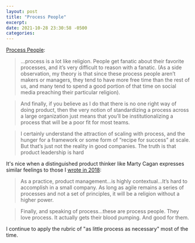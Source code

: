 ```yaml
---
layout: post
title: "Process People"
excerpt: 
date: 2021-10-28 23:30:58 -0500
categories: 
---
```


[Process People](https://svpg.com/process-people/):

> ...process is a lot like religion.  People get fanatic about their favorite processes, and it’s very difficult to reason with a fanatic.  (As a side observation, my theory is that since these process people aren’t makers or managers, they tend to have more free time than the rest of us, and many tend to spend a good portion of that time on social media preaching their particular religion).

> And finally, if you believe as I do that there is no one right way of doing product, then the very notion of standardizing a process across a large organization just means that you’ll be institutionalizing a process that will be a poor fit for most teams.

> I certainly understand the attraction of scaling with process, and the hunger for a framework or some form of “recipe for success” at scale.  But that’s just not the reality in good companies.  The truth is that product leadership is hard

It's nice when a distinguished product thinker like Marty Cagan expresses similar feelings to those I [wrote in 2018]({{site.url}}/2018/03/11/product-camp/):

> As a practice, product management...is highly contextual...It’s hard to accomplish in a small company. As long as agile remains a series of processes and not a set of principles, it will be a religion without a higher power.

> Finally, and speaking of process...these are process people. They love process. It actually gets their blood pumping. And good for them.

I continue to apply the rubric of "as little process as necessary" most of the time.
